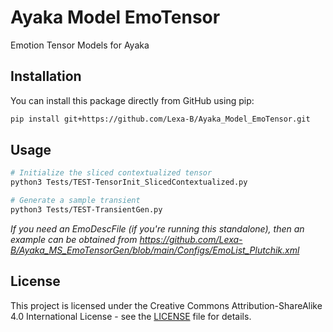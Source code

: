 # Ayaka Model EmoTensor

Emotion Tensor Models for Ayaka

## Installation

You can install this package directly from GitHub using pip:

```bash
pip install git+https://github.com/Lexa-B/Ayaka_Model_EmoTensor.git
```

## Usage

```bash
# Initialize the sliced contextualized tensor
python3 Tests/TEST-TensorInit_SlicedContextualized.py

# Generate a sample transient
python3 Tests/TEST-TransientGen.py
```
*If you need an EmoDescFile (if you're running this standalone), then an example can be obtained from https://github.com/Lexa-B/Ayaka_MS_EmoTensorGen/blob/main/Configs/EmoList_Plutchik.xml*

## License

This project is licensed under the Creative Commons Attribution-ShareAlike 4.0 International License - see the [LICENSE](LICENSE) file for details.
